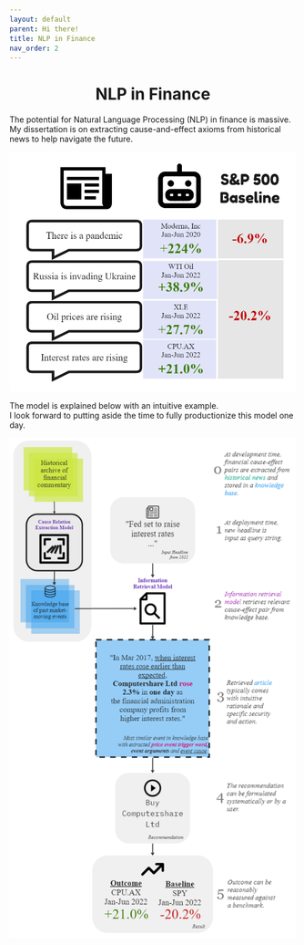 ```yaml
---
layout: default
parent: Hi there!
title: NLP in Finance
nav_order: 2
---
```


<h1 align="center">NLP in Finance</h1>

The potential for Natural Language Processing (NLP) in finance is massive.  
My dissertation is on extracting cause-and-effect axioms from historical news to help navigate the future. 

<!-- <img src="../img/stock-historian-results.png" align="center" style="display:block;margin:0 auto;max-width:70%;">   -->
![historian-returns](../img/stock-historian-results.png#smallblock)

The model is explained below with an intuitive example.   
I look forward to putting aside the time to fully productionize this model one day.  

<!-- <img src="../img/Stock-Historian-Explanation.png" align="center" style="display:block;margin:0 auto;max-width:95%;">   -->
![historian-explanation](../img/Stock-Historian-Explanation.png#bigblock)
<!-- <img src="./img/Stock-Historian-Explanation.png" width="90%" align="center">   -->

<style>
  /* https://illtron.net/2019/03/styling-images-with-markdown/ */
img[src$="#smallblock"] {
  display: block;
  margin: 0 auto;
  max-width: 70%;
}

img[src$="#bigblock"] {
  display: block;
  margin: 0 auto;
  max-width: 95%;
}

img[src$="#fullblock"] {
  display: block;
  margin: 0 auto;
  max-width: 100%;
}

img[src$="#avatar"] {
  display: block;
  margin: 0 auto;
  border-radius: 50%;
  max-width: 50%;
}

img[src$="#right"] {
  float: right;
  margin-left: 1em;
  margin-bottom: 1em;
}
</style>